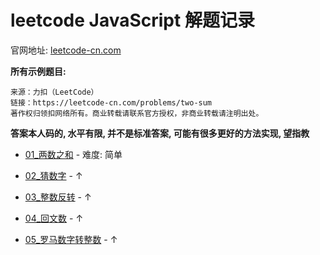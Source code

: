 # leetcode JavaScript 解题记录

官网地址: [leetcode-cn.com](https://leetcode-cn.com/problemset/all/)

**所有示例题目:**

```
来源：力扣（LeetCode）
链接：https://leetcode-cn.com/problems/two-sum
著作权归领扣网络所有。商业转载请联系官方授权，非商业转载请注明出处。
```

**答案本人码的, 水平有限, 并不是标准答案, 可能有很多更好的方法实现, 望指教**

- [01\_两数之和](./js/01_两数之和.js) - 难度: 简单

- [02\_猜数字](./js/02_猜数字.js) - ↑

- [03\_整数反转](./js/03_整数反转.js) - ↑

- [04\_回文数](./js/04_回文数.js) - ↑

- [05\_罗马数字转整数](./js/05_罗马数字转整数.js) - ↑

